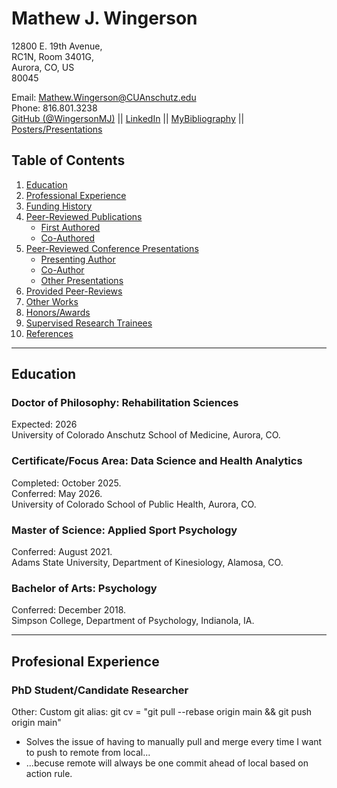 # Mathew J. Wingerson 

12800 E. 19th Avenue,  
RC1N, Room 3401G,  
Aurora, CO, US  
80045  

Email: Mathew.Wingerson@CUAnschutz.edu  
Phone: 816.801.3238  
[GitHub (@WingersonMJ)](https://github.com/wingersonMJ) || [LinkedIn](www.linkedin.com/in/mat-wingerson) || [MyBibliography](https://www.ncbi.nlm.nih.gov/myncbi/mathew.wingerson.1/bibliography/public/) || [Posters/Presentations](https://figshare.com/authors/Mathew_Wingerson/15373876)  

## Table of Contents

1. [Education](#Education)
2. [Professional Experience](#Professional-Experience)
3. [Funding History](#Funding-History)
4. [Peer-Reviewed Publications](#Peer-Reviewed-Publications)
    - [First Authored](#First-Authored)
    - [Co-Authored](#Co-Authored)
5. [Peer-Reviewed Conference Presentations](#Peer-Reviewed-Conference-Presentations)
    - [Presenting Author](#Presenting-Author)
    - [Co-Author](#Co-Author)
    - [Other Presentations](#Other-Presentations)
6. [Provided Peer-Reviews](#Provided-Peer-Reviews)
7. [Other Works](#Other-Works)
8. [Honors/Awards](#Honors/Awards)
9. [Supervised Research Trainees](#Supervised-Research-Trainees)
10. [References](#References)

--- 

## Education

### Doctor of Philosophy: Rehabilitation Sciences
Expected: 2026  
University of Colorado Anschutz School of Medicine, Aurora, CO.  

### Certificate/Focus Area: Data Science and Health Analytics
Completed: October 2025.  
Conferred: May 2026.  
University of Colorado School of Public Health, Aurora, CO.  

### Master of Science: Applied Sport Psychology
Conferred: August 2021.  
Adams State University, Department of Kinesiology, Alamosa, CO.  

### Bachelor of Arts: Psychology
Conferred: December 2018.  
Simpson College, Department of Psychology, Indianola, IA.  

---

## Profesional Experience

### PhD Student/Candidate Researcher


Other:
Custom git alias: git cv = "git pull --rebase origin main && git push origin main"
- Solves the issue of having to manually pull and merge every time I want to push to remote from local... 
- ...becuse remote will always be one commit ahead of local based on action rule. 